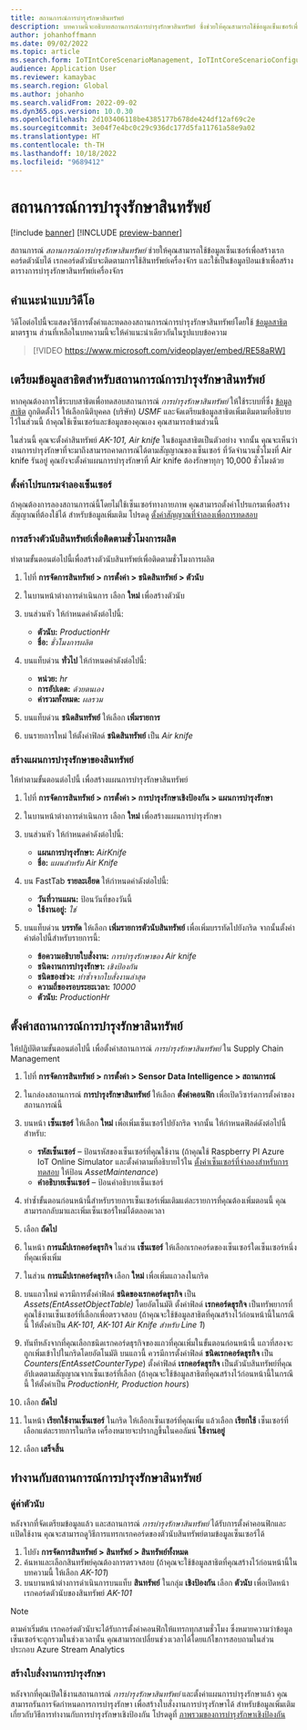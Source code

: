 ```yaml
---
title: สถานการณ์การบํารุงรักษาสินทรัพย์
description: บทความนี้จะอธิบายสถานการณ์การบํารุงรักษาสินทรัพย์ ซึ่งช่วยให้คุณสามารถใช้ข้อมูลเซ็นเซอร์เพื่อสร้างเรกคอร์ดตัวนับที่ติดตามการใช้สินทรัพย์เครื่อง
author: johanhoffmann
ms.date: 09/02/2022
ms.topic: article
ms.search.form: IoTIntCoreScenarioManagement, IoTIntCoreScenarioConfigurationWizardV2, EntAssetCounter
audience: Application User
ms.reviewer: kamaybac
ms.search.region: Global
ms.author: johanho
ms.search.validFrom: 2022-09-02
ms.dyn365.ops.version: 10.0.30
ms.openlocfilehash: 2d103406118be4385177b678de424df12af69c2e
ms.sourcegitcommit: 3e04f7e4bc0c29c936dc177d5fa11761a58e9a02
ms.translationtype: HT
ms.contentlocale: th-TH
ms.lasthandoff: 10/18/2022
ms.locfileid: "9689412"
---
```

# <a name="the-asset-maintenance-scenario"></a>สถานการณ์การบํารุงรักษาสินทรัพย์

[!include [banner](../includes/banner.md)]
[!INCLUDE [preview-banner](../includes/preview-banner.md)]
<!-- KFM: Preview until further notice -->

สถานการณ์ *สถานการณ์การบํารุงรักษาสินทรัพย์* ช่วยให้คุณสามารถใช้ข้อมูลเซ็นเซอร์เพื่อสร้างเรกคอร์ดตัวนับได้ เรกคอร์ดตัวนับจะติดตามการใช้สินทรัพย์เครื่องจักร และใช้เป็นข้อมูลป้อนเข้าเพื่อสร้างตารางการบํารุงรักษาสินทรัพย์เครื่องจักร

## <a name="video-instructions"></a>คำแนะนำแบบวิดีโอ

วิดีโอต่อไปนี้จะแสดงวิธีการตั้งค่าและทดลองสถานการณ์การบํารุงรักษาสินทรัพย์โดยใช้ [ข้อมูลสาธิต](../../fin-ops-core/fin-ops/get-started/demo-data.md) มาตรฐาน ส่วนที่เหลือในบทความนี้จะให้คําแนะนําเดียวกันในรูปแบบข้อความ

> [!VIDEO https://www.microsoft.com/videoplayer/embed/RE58aRW]

## <a name="prepare-demo-data-for-the-asset-maintenance-scenario"></a>เตรียมข้อมูลสาธิตสำหรับสถานการณ์การบํารุงรักษาสินทรัพย์

หากคุณต้องการใช้ระบบสาธิตเพื่อทดสอบสถานการณ์ *การบํารุงรักษาสินทรัพย์* ให้ใช้ระบบที่ซึ่ง [ข้อมูลสาธิต](../../fin-ops-core/fin-ops/get-started/demo-data.md) ถูกติดตั้งไว้ ให้เลือกนิติบุคคล (บริษัท) *USMF* และจัดเตรียมข้อมูลสาธิตเพิ่มเติมตามที่อธิบายไว้ในส่วนนี้ ถ้าคุณใช้เซ็นเซอร์และข้อมูลของคุณเอง คุณสามารถข้ามส่วนนี้

ในส่วนนี้ คุณจะตั้งค่าสินทรัพย์ *AK-101, Air knife* ในข้อมูลสาธิตเป็นตัวอย่าง จากนั้น คุณจะเห็นว่างานการบํารุงรักษาที่จะมาถึงสามารถคาดการณ์ได้ตามสัญญาณของเซ็นเซอร์ ที่วัดจํานวนชั่วโมงที่ Air knife รันอยู่ คุณยังจะตั้งค่าแผนการบำรุงรักษาที่ Air knife ต้องรักษาทุกๆ 10,000 ชั่วโมงด้วย

### <a name="set-up-a-sensor-simulator"></a>ตั้งค่าโปรแกรมจำลองเซ็นเซอร์

ถ้าคุณต้องการลองสถานการณ์นี้โดยไม่ใช้เซ็นเซอร์ทางกายภาพ คุณสามารถตั้งค่าโปรแกรมเพื่อสร้างสัญญาณที่ต้องใช้ได้ สำหรับข้อมูลเพิ่มเติม โปรดดู [ตั้งค่าสัญญาณที่จำลองเพื่อการทดสอบ](sdi-set-up-simulated-sensor.md)

### <a name="create-an-asset-counter-to-track-production-hours"></a>การสร้างตัวนับสินทรัพย์เพื่อติดตามชั่วโมงการผลิต

ทำตามขั้นตอนต่อไปนี้เพื่อสร้างตัวนับสินทรัพย์เพื่อติดตามชั่วโมงการผลิต

1. ไปที่ **การจัดการสินทรัพย์ \> การตั้งค่า \> ชนิดสินทรัพย์ \> ตัวนับ**
1. ในบานหน้าต่างการดำเนินการ เลือก **ใหม่** เพื่อสร้างตัวนับ
1. บนส่วนหัว ให้กำหนดค่าดังต่อไปนี้:

    - **ตัวนับ:** *ProductionHr*
    - **ชื่อ:** *ชั่วโมงการผลิต*

1. บนแท็บด่วน **ทั่วไป** ให้กำหนดค่าดังต่อไปนี้:

    - **หน่วย:** *hr*
    - **การอัปเดต:** *ด้วยตนเอง*
    - **ค่ารวมทั้งหมด:** *ผลรวม*

1. บนแท็บด่วน **ชนิดสินทรัพย์** ให้เลือก **เพิ่มรายการ**
1. บนรายการใหม่ ให้ตั้งค่าฟิลด์ **ชนิดสินทรัพย์** เป็น *Air knife*

### <a name="create-a-maintenance-plan-for-the-asset"></a>สร้างแผนการบํารุงรักษาของสินทรัพย์

ให้ทำตามขั้นตอนต่อไปนี้ เพื่อสร้างแผนการบำรุงรักษาสินทรัพย์

1. ไปที่ **การจัดการสินทรัพย์ \> การตั้งค่า \> การบำรุงรักษาเชิงป้องกัน \> แผนการบำรุงรักษา**
1. ในบานหน้าต่างการดำเนินการ เลือก **ใหม่** เพื่อสร้างแผนการบำรุงรักษา
1. บนส่วนหัว ให้กำหนดค่าดังต่อไปนี้:

    - **แผนการบำรุงรักษา:** *AirKnife*
    - **ชื่อ:** *แผนสำหรับ Air Knife*

1. บน FastTab **รายละเอียด** ให้กำหนดค่าดังต่อไปนี้:

    - **วันที่วานแผน:** ป้อนวันที่ของวันนี้
    - **ใช้งานอยู่:** *ใช่*

1. บนแท็บด่วน **บรรทัด** ให้เลือก **เพิ่มรายการตัวนับสินทรัพย์** เพื่อเพิ่มบรรทัดไปยังกริด จากนั้นตั้งค่าค่าต่อไปนี้สำหรับรายการนี้:

    - **ข้อความอธิบายใบสั่งงาน:** *การบำรุงรักษาของ Air knife*
    - **ชนิดงานการบำรุงรักษา:** *เชิงป้องกัน*
    - **ชนิดของช่วง:** *ทำซ้ำจากใบสั่งงานล่าสุด*
    - **ความถี่ของรอบระยะเวลา:** *10000*
    - **ตัวนับ:** *ProductionHr*

## <a name="set-up-the-asset-maintenance-scenario"></a>ตั้งค่าสถานการณ์การบํารุงรักษาสินทรัพย์

ให้ปฏิบัติตามขั้นตอนต่อไปนี้ เพื่อตั้งค่าสถานการณ์ *การบํารุงรักษาสินทรัพย์* ใน Supply Chain Management

1. ไปที่ **การจัดการสินทรัพย์ \> การตั้งค่า \> Sensor Data Intelligence \> สถานการณ์**
1. ในกล่องสถานการณ์ **การบํารุงรักษาสินทรัพย์** ให้เลือก **ตั้งค่าคอนฟิก** เพื่อเปิดวิซาร์ดการตั้งค่าของสถานการณ์นี้
1. บนหน้า **เซ็นเซอร์** ให้เลือก **ใหม่** เพื่อเพิ่มเซ็นเซอร์ไปยังกริด จากนั้น ให้กำหนดฟิลด์ดังต่อไปนี้สำหรับ:

    - **รหัสเซ็นเซอร์** – ป้อนรหัสของเซ็นเซอร์ที่คุณใช้งาน (ถ้าคุณใช้ Raspberry PI Azure IoT Online Simulator และตั้งค่าตามที่อธิบายไว้ใน [ตั้งค่าเซ็นเซอร์ที่จำลองสำหรับการทดสอบ](sdi-set-up-simulated-sensor.md) ให้ป้อน *AssetMaintenance*)
    - **คำอธิบายเซ็นเซอร์** – ป้อนคำอธิบายเซ็นเซอร์

1. ทําซ้ำขั้นตอนก่อนหน้านี้สำหรับรายการเซ็นเซอร์เพิ่มเติมแต่ละรายการที่คุณต้องเพิ่มตอนนี้ คุณสามารถกลับมาและเพิ่มเซ็นเซอร์ใหม่ได้ตลอดเวลา
1. เลือก **ถัดไป**
1. ในหน้า **การแม็ปเรกคอร์ดธุรกิจ** ในส่วน **เซ็นเซอร์** ให้เลือกเรกคอร์ดของเซ็นเซอร์ใดเซ็นเซอร์หนึ่งที่คุณเพิ่งเพิ่ม
1. ในส่วน **การแม็ปเรกคอร์ดธุรกิจ** เลือก **ใหม่** เพื่อเพิ่มแถวลงในกริด
1. บนแถวใหม่ ควรมีการตั้งค่าฟิลด์ **ชนิดของเรกคอร์ดธุรกิจ** เป็น *Assets(EntAssetObjectTable)* โดยอัตโนมัติ ตั้งค่าฟิลด์ **เรกคอร์ดธุรกิจ** เป็นทรัพยากรที่คุณใช้งานเซ็นเซอร์ที่เลือกเพื่อตรวจสอบ (ถ้าคุณจะใช้ข้อมูลสาธิตที่คุณสร้างไว้ก่อนหน้านี้ในกรณีนี้ ให้ตั้งค่าเป็น *AK-101, AK-101 Air Knife สำหรับ Line 1*)
1. ทันทีหลังจากที่คุณเลือกชนิดเรกคอร์ดธุรกิจของแถวที่คุณเพิ่มในขั้นตอนก่อนหน้านี้ แถวที่สองจะถูกเพิ่มเข้าไปในกริดโดยอัตโนมัติ บนแถวนี้ ควรมีการตั้งค่าฟิลด์ **ชนิดเรกคอร์ดธุรกิจ** เป็น *Counters(EntAssetCounterType*) ตั้งค่าฟิลด์ **เรกคอร์ดธุรกิจ** เป็นตัวนับสินทรัพย์ที่คุณอัปเดตตามสัญญาณจากเซ็นเซอร์ที่เลือก (ถ้าคุณจะใช้ข้อมูลสาธิตที่คุณสร้างไว้ก่อนหน้านี้ในกรณีนี้ ให้ตั้งค่าเป็น *ProductionHr, Production hours*)
1. เลือก **ถัดไป**
1. ในหน้า **เรียกใช้งานเซ็นเซอร์** ในกริด ให้เลือกเซ็นเซอร์ที่คุณเพิ่ม แล้วเลือก **เรียกใช้** เซ็นเซอร์ที่เลือกแต่ละรายการในกริด เครื่องหมายจะปรากฏขึ้นในคอลัมน์ **ใช้งานอยู่**
1. เลือก **เสร็จสิ้น**

## <a name="work-with-the-asset-maintenance-scenario"></a>ทำงานกับสถานการณ์การบํารุงรักษาสินทรัพย์

### <a name="view-counter-values"></a>ดู่ค่าตัวนับ

หลังจากที่จัดเตรียมข้อมูลแล้ว และสถานการณ์ *การบำรุงรักษาสินทรัพย์* ได้รับการตั้งค่าคอนฟิกและเเปิดใช้งาน คุณจะสามารถดูวิธีการแทรกเรกคอร์ดของตัวนับสินทรัพย์ตามข้อมูลเซ็นเซอร์ได้

1. ไปยัง **การจัดการสินทรัพย์ \> สินทรัพย์ \> สินทรัพย์ทั้งหมด**
1. ค้นหาและเลือกสินทรัพย์คุณต้องการตรวจสอบ (ถ้าคุณจะใช้ข้อมูลสาธิตที่คุณสร้างไว้ก่อนหน้านี้ในบทความนี้ ให้เลือก *AK-101*)
1. บนบานหน้าต่างการดำเนินการบนแท็บ **สินทรัพย์** ในกลุ่ม **เชิงป้องกัน** เลือก **ตัวนับ** เพื่อเปิดหน้าเรกคอร์ดตัวนับของสินทรัพย์ *AK-101*

> [!NOTE]
> ตามค่าเริ่มต้น เรกคอร์ดตัวนับจะได้รับการตั้งค่าคอนฟิกให้แทรกทุกสามชั่วโมง ซึ่งหมายความว่าข้อมูลเซ็นเซอร์จะถูกรวมในช่วงเวลานั้น คุณสามารถเปลี่ยนช่วงเวลาได้โดยแก้ไขการสอบถามในส่วนประกอบ Azure Stream Analytics

### <a name="generate-maintenance-work-orders"></a>สร้างใบสั่งงานการบำรุงรักษา

หลังจากที่คุณเปิดใช้งานสถานการณ์ *การบำรุงรักษาสินทรัพย์* และตั้งค่าแผนการบำรุงรักษาแล้ว คุณสามารถรันการจัดกำหนดการการบํารุงรักษา เพื่อสร้างใบสั่งงานการบํารุงรักษาได้ สำหรับข้อมูลเพิ่มเติมเกี่ยวกับวิธีการทำงานกับการบํารุงรักษาเชิงป้องกัน โปรดดูที่ [ภาพรวมของการบำรุงรักษาเชิงป้องกัน](../asset-management/preventive-and-reactive-maintenance/preventive-maintenance-overview.md)
